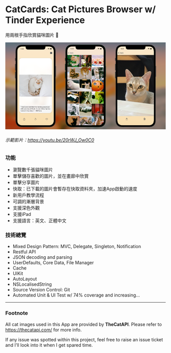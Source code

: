 # CatCards: Cat Pictures Browser w/ Tinder Experience
用兩根手指欣賞貓咪圖片 🤞

![Screenshot](./Docs/Screenshots/screenshot.png)

###### 示範影片：https://youtu.be/20rWJ_Ow0C0

### 功能
* 瀏覽數千張貓咪圖片
* 單擊儲存喜歡的圖片，並在畫廊中欣賞
* 單擊分享圖片
* 快取：已下載的圖片會暫存在快取資料夾，加速App啟動的速度
* 新用戶教學流程
* 可調的漸層背景
* 支援深色外觀
* 支援iPad
* 支援語言：英文、正體中文

### 技術總覽
* Mixed Design Pattern: MVC, Delegate, Singleton, Notification
* Restful API
* JSON decoding and parsing
* UserDefaults, Core Data, File Manager
* Cache
* UIKit
* AutoLayout
* NSLocalisedString
* Source Version Control: Git
* Automated Unit & UI Test w/ 74% coverage and increasing...

---
### Footnote
All cat images used in this App are provided by **TheCatAPI**.
Please refer to https://thecatapi.com/ for more info.

If any issue was spotted within this project, feel free to raise an issue ticket and I'll look into it when I get spared time.
